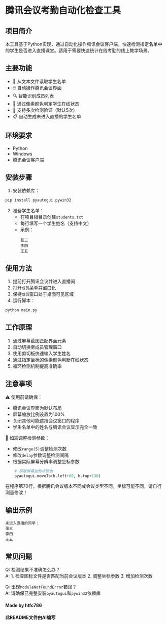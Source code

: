# 腾讯会议考勤自动化检查工具

## 项目简介
本工具基于Python实现，通过自动化操作腾讯会议客户端，快速检测指定名单中的学生是否进入直播课堂。适用于需要快速统计在线考勤的线上教学场景。

## 主要功能
- 📃 从文本文件读取学生名单
- 🖱️ 自动操作腾讯会议界面
- 🔍 智能识别成员列表
- 🎨 通过像素颜色判定学生在线状态
- 🔄 支持多次检测验证（默认5次）
- 📋 自动生成未进入直播的学生名单

## 环境要求
- Python
- Windows
- 腾讯会议客户端

## 安装步骤
1. 安装依赖库：
```bash
pip install pyautogui pywin32
```

2. 准备学生名单：
   - 在项目根目录创建`students.txt`
   - 每行填写一个学生姓名（支持中文）
   - 示例：
     ```
     张三
     李四
     王五
     ```

## 使用方法
1. 提前打开腾讯会议并进入直播间
2. 打开`成员`菜单并窗口化
2. 保持`成员`窗口处于桌面可见区域
3. 运行脚本：
```bash
python main.py
```

## 工作原理
1. 通过屏幕截图匹配界面元素
2. 自动切换至成员管理窗口
3. 使用剪切板快速输入学生姓名
4. 通过指定坐标的像素颜色判断在线状态
5. 循环检测机制提高准确率

## 注意事项
⚠️ 使用前请确保：
- 腾讯会议界面为默认布局
- 屏幕缩放比例设置为100%
- 关闭其他可能遮挡会议窗口的程序
- 学生名单中的姓名与腾讯会议显示完全一致

🔄 如需调整检测参数：
- 修改`range(5)`调整检测次数
- 修改`delay`参数调整检测间隔
- 根据实际屏幕分辨率调整坐标参数
```python
	# 获取屏幕坐标点颜色
    pyautogui.moveTo(h.left+60, h.top+130)
```
在程序第70行，根据腾讯会议版本不同或会议类型不同，坐标可能不同，请自行测量修改！

## 输出示例
```
未进入直播的同学：
张三
李四
王五
```

## 常见问题
Q: 检测结果不准确怎么办？  
A: 1. 检查图标文件是否匹配当前会议版本 2. 调整坐标参数 3. 增加检测次数

Q: 出现`ModuleNotFoundError`错误？  
A: 请确保已完整安装`pyautogui`和`pywin32`依赖库

#### Made by htfc786
#### 此README文件由AI编写